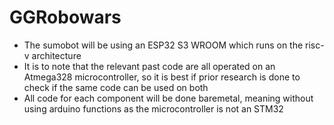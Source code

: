 # GGRobowars
- The sumobot will be using an ESP32 S3 WROOM which runs on the risc-v architecture
- It is to note that the relevant past code are all operated on an Atmega328 microcontroller, so it is best if prior research is done to check if the same code can be used on both
- All code for each component will be done baremetal, meaning without using arduino functions as the microcontroller is not an STM32 
